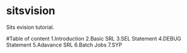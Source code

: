 # sitsvision
Sits evision tutorial. 

#Table of content
1.Introduction
2.Basic SRL
3.SEL Statement
4.DEBUG Statement
5.Adavance SRL
6.Batch Jobs
7.SYP